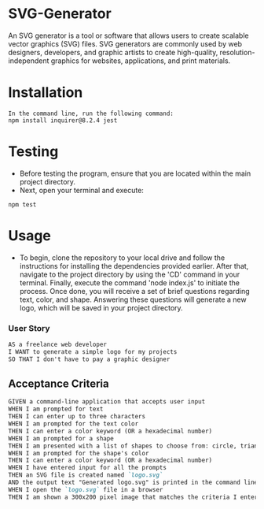 # SVG-Generator
An SVG generator is a tool or software that allows users to create scalable vector graphics (SVG) files. SVG generators are commonly used by web designers, developers, and graphic artists to create high-quality, resolution-independent graphics for websites, applications, and print materials.

# Installation
```
In the command line, run the following command:
npm install inquirer@8.2.4 jest
```

# Testing
- Before testing the program, ensure that you are located within the main project directory.
- Next, open your terminal and execute:
```
npm test
```

# Usage
- To begin, clone the repository to your local drive and follow the instructions for installing the dependencies provided earlier. After that, navigate to the project directory by using the 'CD' command in your terminal. Finally, execute the command 'node index.js' to initiate the process. Once done, you will receive a set of brief questions regarding text, color, and shape. Answering these questions will generate a new logo, which will be saved in your project directory.

### User Story

```md
AS a freelance web developer
I WANT to generate a simple logo for my projects
SO THAT I don't have to pay a graphic designer
```

## Acceptance Criteria

```md
GIVEN a command-line application that accepts user input
WHEN I am prompted for text
THEN I can enter up to three characters
WHEN I am prompted for the text color
THEN I can enter a color keyword (OR a hexadecimal number)
WHEN I am prompted for a shape
THEN I am presented with a list of shapes to choose from: circle, triangle, and square
WHEN I am prompted for the shape's color
THEN I can enter a color keyword (OR a hexadecimal number)
WHEN I have entered input for all the prompts
THEN an SVG file is created named `logo.svg`
AND the output text "Generated logo.svg" is printed in the command line
WHEN I open the `logo.svg` file in a browser
THEN I am shown a 300x200 pixel image that matches the criteria I entered
```